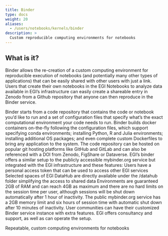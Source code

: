 ```yaml
---
title: Binder
type: docs
weight: 20
aliases:
  - /users/notebooks/kernels/binder
description: >
  Custom reproducible computing environments for notebooks
---
```


## What is it?

Binder allows the re-creation of a custom computing environment for reproducible
execution of notebooks (and potentially many other types of applications) that
can be easily shared with other users with just a link. Users that create their
own notebooks in the EGI Notebooks to analyze data available in EGI’s
infrastructure can easily create a shareable entry in Zenodo from a Github
repository that anyone can then reproduce in the Binder service.

Binder starts from a code repository that contains the code or notebook you’d
like to run and a set of configuration files that specify what’s the exact
computational environment your code needs to run. Binder builds docker
containers on-the-fly following the configuration files, which support
specifying conda environments; installing Python, R and Julia environments;
installing additional OS packages; and even complete custom Dockerfiles to bring
any application to the system. The code repository can be hosted on popular git
hosting platforms like GitHub and GitLab and can also be referenced with a DOI
from Zenodo, FigShare or Dataverse. EGI’s binder offers a similar setup to the
publicly accessible mybinder.org service but integrated with the EGI
infrastructure and these features: Users have a personal access token that can
be used to access other EGI services Selected spaces of EGI DataHub are directly
available under the /datahub folder simplifying the access to shared data
Environments are guaranteed 2GB of RAM and can reach 4GB as maximum and there
are no hard limits on the session time per user, although sessions will be shut
down automatically after 1 hour of inactivity. The public mybinder.org service
has a 2GB memory limit and six hours of session time with automatic shut down
after 10 minutes of inactivity. User communities can have their customized
Binder service instance with extra features. EGI offers consultancy and support,
as well as can operate the setup.

Repeatable, custom computing environments for notebooks
